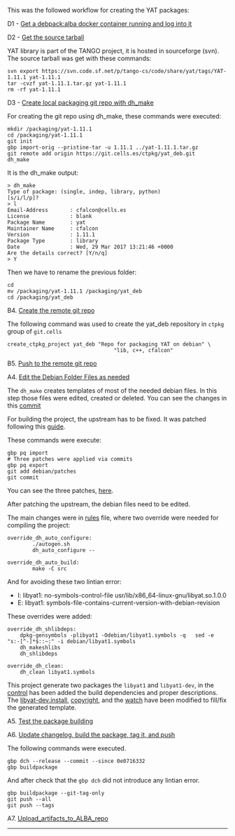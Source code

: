 This was the followed workflow for creating the YAT packages:

D1 - [Get a debpack:alba docker container running and log into it](https://git.cells.es/ctpkg/documentation/blob/master/Get_a_debpack_alba_docker_container_running_and_log_into_it.md)

D2 - [Get the source tarball](https://git.cells.es/ctpkg/documentation/blob/master/Get_the_source_tarball.md)

YAT library is part of the TANGO project, it is hosted in sourceforge (svn). 
The source tarball was get with these commands: 
```
svn export https://svn.code.sf.net/p/tango-cs/code/share/yat/tags/YAT-1.11.1 yat-1.11.1
tar -cvzf yat-1.11.1.tar.gz yat-1.11.1
rm -rf yat-1.11.1
``` 

D3 - [Create local packaging git repo with dh_make](https://git.cells.es/ctpkg/documentation/blob/master/Create_local_packaging_git_repo_with_dh_make.md)

For creating the git repo using dh_make, these commands were executed:
```
mkdir /packaging/yat-1.11.1
cd /packaging/yat-1.11.1
git init
gbp import-orig --pristine-tar -u 1.11.1 ../yat-1.11.1.tar.gz
git remote add origin https://git.cells.es/ctpkg/yat_deb.git
dh_make
```
It is the dh_make output:

```
> dh_make
Type of package: (single, indep, library, python)
[s/i/l/p]?
> l
Email-Address       : cfalcon@cells.es
License             : blank
Package Name        : yat
Maintainer Name     : cfalcon
Version             : 1.11.1
Package Type        : library
Date                : Wed, 29 Mar 2017 13:21:46 +0000
Are the details correct? [Y/n/q]
> Y
```

Then we have to rename the previous folder: 

```
cd
mv /packaging/yat-1.11.1 /packaging/yat_deb
cd /packaging/yat_deb

```

B4. [Create the remote git repo](https://git.cells.es/ctpkg/documentation/blob/master/Create_the_remote_git_repo.md)

The following command was used to create the yat_deb repository in 
`ctpkg` group of `git.cells` 

```
create_ctpkg_project yat_deb "Repo for packaging YAT on debian" \
                                  "lib, c++, cfalcon"
```

B5. [Push to the remote git repo](https://git.cells.es/ctpkg/documentation/blob/master/Push_to_the_remote_git_repo.md)

A4. [Edit the Debian Folder Files as needed](https://git.cells.es/ctpkg/documentation/blob/master/Edit_the_Debian_Folder_Files_as_needed.md)

The `dh_make` creates templates of most of the needed debian files. 
In this step those files were edited, created or deleted.  You can see the changes in this [commit](https://git.cells.es/ctpkg/yat_deb/commit/f207d5be95517652c7c08dee61ba3579b7d8d174)

For building the project, the upstream has to be fixed. It was patched following this [guide](http://honk.sigxcpu.org/projects/git-buildpackage/manual-html/gbp.patches.html).

These commands were execute:

```
gbp pq import
# Three patches were applied via commits
gbp pq export
git add debian/patches
git commit
```

You can see the three patches, [here](https://git.cells.es/ctpkg/yat_deb/commit/620a07c65a2ee6ac1586b37757002f3bb35ffbb7).

After patching the upstream, the debian files need to be edited.

The main changes were in [rules](https://git.cells.es/ctpkg/yat_deb/blob/master/debian/rules) file, where two override were needed for compiling the project: 

```
override_dh_auto_configure:
        ./autogen.sh
        dh_auto_configure --

override_dh_auto_build:
        make -C src
```

And for avoiding these two lintian error:
- I: libyat1: no-symbols-control-file usr/lib/x86_64-linux-gnu/libyat.so.1.0.0
- E: libyat1: symbols-file-contains-current-version-with-debian-revision

These overrides were added:

```
override_dh_shlibdeps: 	
    dpkg-gensymbols -plibyat1 -Odebian/libyat1.symbols -q 	sed -e "s:-[^-]*$::~:" -i debian/libyat1.symbols 	
    dh_makeshlibs 	
    dh_shlibdeps 

override_dh_clean: 	
    dh_clean libyat1.symbols

```

This project generate two packages the `libyat1` and `libyat1-dev`, in the [control](https://git.cells.es/ctpkg/yat_deb/blob/master/debian/control)
has been added the build dependencies and proper descriptions. The [libyat-dev.install](https://git.cells.es/ctpkg/yat_deb/blob/master/debian/libyat-dev.install),
[copyright](https://git.cells.es/ctpkg/yat_deb/blob/master/debian/copyright), and the [watch](https://git.cells.es/ctpkg/yat_deb/blob/master/debian/watch) 
have been modified to fill/fix the generated template.


A5. [Test the package building](https://git.cells.es/ctpkg/documentation/blob/master/Test_the_package_building.md)


A6. [Update changelog, build the package, tag it, and push](https://git.cells.es/ctpkg/documentation/blob/master/Update_changelog_build_the_package_tag_it_and_push.md)

The following commands were executed.

```
gbp dch --release --commit --since 0e0716332
gbp buildpackage
```

And after check that the `gbp dch` did not introduce any lintian error.

```
gbp buildpackage --git-tag-only 
git push --all
git push --tags

```

A7. [Upload_artifacts_to_ALBA_repo](https://git.cells.es/ctpkg/documentation/blob/master/Upload_artifacts_to_ALBA_repo.md)

------------------------------